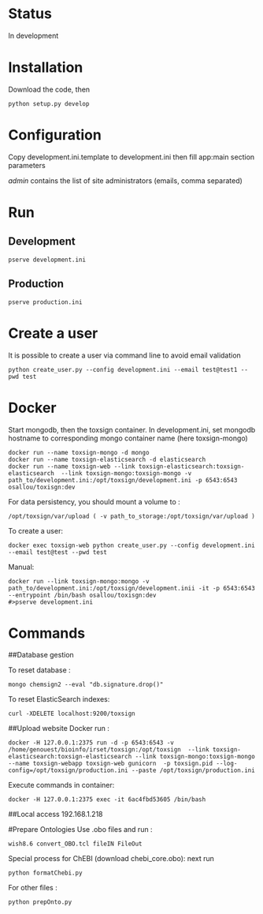 # Status

In development

# Installation

Download the code, then

    python setup.py develop

# Configuration

Copy development.ini.template to development.ini then fill app:main section parameters

*admin* contains the list of site administrators (emails, comma separated)

# Run

## Development

    pserve development.ini

## Production

	pserve production.ini

# Create a user

It is possible to create a user via command line to avoid email validation

    python create_user.py --config development.ini --email test@test1 --pwd test

# Docker

Start mongodb, then the toxsign container. In development.ini, set mongodb
hostname to corresponding mongo container name (here toxsign-mongo)
     
    docker run --name toxsign-mongo -d mongo
    docker run --name toxsign-elasticsearch -d elasticsearch
    docker run --name toxsign-web --link toxsign-elasticsearch:toxsign-elasticsearch  --link toxsign-mongo:toxsign-mongo -v path_to/development.ini:/opt/toxsign/development.ini -p 6543:6543 osallou/toxisgn:dev

For data persistency, you should mount a volume to :

	/opt/toxsign/var/upload ( -v path_to_storage:/opt/toxsign/var/upload )

To create a user:

    docker exec toxsign-web python create_user.py --config development.ini --email test@test --pwd test

Manual:

    docker run --link toxsign-mongo:mongo -v path_to/development.ini:/opt/toxsign/development.inii -it -p 6543:6543 --entrypoint /bin/bash osallou/toxisgn:dev
    #>pserve development.ini


# Commands
##Database gestion

To reset database :

	mongo chemsign2 --eval "db.signature.drop()"
	
To reset ElasticSearch indexes:
	
	curl -XDELETE localhost:9200/toxsign
	
##Upload website
Docker run :

	docker -H 127.0.0.1:2375 run -d -p 6543:6543 -v /home/genouest/bioinfo/irset/toxsign:/opt/toxsign  --link toxsign-elasticsearch:toxsign-elasticsearch --link toxsign-mongo:toxsign-mongo --name toxsign-webapp toxsign-web gunicorn  -p toxsign.pid --log-config=/opt/toxsign/production.ini --paste /opt/toxsign/production.ini

Execute commands in container:

    docker -H 127.0.0.1:2375 exec -it 6ac4fbd53605 /bin/bash
    
##Local access
192.168.1.218

#Prepare Ontologies
Use .obo files  and run :

	wish8.6 convert_OBO.tcl fileIN FileOut

Special process for ChEBI (download chebi_core.obo): next run 

	python formatChebi.py

For other files : 

	python prepOnto.py